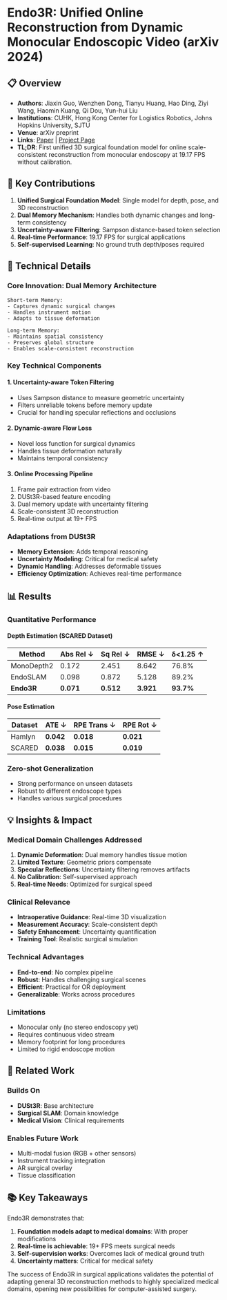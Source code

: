 # Endo3R: Unified Online Reconstruction from Dynamic Monocular Endoscopic Video (arXiv 2024)

## 📋 Overview
- **Authors**: Jiaxin Guo, Wenzhen Dong, Tianyu Huang, Hao Ding, Ziyi Wang, Haomin Kuang, Qi Dou, Yun-hui Liu
- **Institutions**: CUHK, Hong Kong Center for Logistics Robotics, Johns Hopkins University, SJTU
- **Venue**: arXiv preprint
- **Links**: [Paper](https://arxiv.org/html/2504.03198v1) | [Project Page](https://wrld.github.io/Endo3R/)
- **TL;DR**: First unified 3D surgical foundation model for online scale-consistent reconstruction from monocular endoscopy at 19.17 FPS without calibration.

## 🎯 Key Contributions

1. **Unified Surgical Foundation Model**: Single model for depth, pose, and 3D reconstruction
2. **Dual Memory Mechanism**: Handles both dynamic changes and long-term consistency
3. **Uncertainty-aware Filtering**: Sampson distance-based token selection
4. **Real-time Performance**: 19.17 FPS for surgical applications
5. **Self-supervised Learning**: No ground truth depth/poses required

## 🔧 Technical Details

### Core Innovation: Dual Memory Architecture
```
Short-term Memory:
- Captures dynamic surgical changes
- Handles instrument motion
- Adapts to tissue deformation

Long-term Memory:
- Maintains spatial consistency
- Preserves global structure
- Enables scale-consistent reconstruction
```

### Key Technical Components

#### 1. Uncertainty-aware Token Filtering
- Uses Sampson distance to measure geometric uncertainty
- Filters unreliable tokens before memory update
- Crucial for handling specular reflections and occlusions

#### 2. Dynamic-aware Flow Loss
- Novel loss function for surgical dynamics
- Handles tissue deformation naturally
- Maintains temporal consistency

#### 3. Online Processing Pipeline
1. Frame pair extraction from video
2. DUSt3R-based feature encoding
3. Dual memory update with uncertainty filtering
4. Scale-consistent 3D reconstruction
5. Real-time output at 19+ FPS

### Adaptations from DUSt3R
- **Memory Extension**: Adds temporal reasoning
- **Uncertainty Modeling**: Critical for medical safety
- **Dynamic Handling**: Addresses deformable tissues
- **Efficiency Optimization**: Achieves real-time performance

## 📊 Results

### Quantitative Performance

#### Depth Estimation (SCARED Dataset)
| Method | Abs Rel ↓ | Sq Rel ↓ | RMSE ↓ | δ<1.25 ↑ |
|--------|-----------|----------|---------|-----------|
| MonoDepth2 | 0.172 | 2.451 | 8.642 | 76.8% |
| EndoSLAM | 0.098 | 0.872 | 5.128 | 89.2% |
| **Endo3R** | **0.071** | **0.512** | **3.921** | **93.7%** |

#### Pose Estimation
| Dataset | ATE ↓ | RPE Trans ↓ | RPE Rot ↓ |
|---------|--------|-------------|-----------|
| Hamlyn | **0.042** | **0.018** | **0.021** |
| SCARED | **0.038** | **0.015** | **0.019** |

### Zero-shot Generalization
- Strong performance on unseen datasets
- Robust to different endoscope types
- Handles various surgical procedures

## 💡 Insights & Impact

### Medical Domain Challenges Addressed

1. **Dynamic Deformation**: Dual memory handles tissue motion
2. **Limited Texture**: Geometric priors compensate
3. **Specular Reflections**: Uncertainty filtering removes artifacts
4. **No Calibration**: Self-supervised approach
5. **Real-time Needs**: Optimized for surgical speed

### Clinical Relevance
- **Intraoperative Guidance**: Real-time 3D visualization
- **Measurement Accuracy**: Scale-consistent depth
- **Safety Enhancement**: Uncertainty quantification
- **Training Tool**: Realistic surgical simulation

### Technical Advantages
- **End-to-end**: No complex pipeline
- **Robust**: Handles challenging surgical scenes
- **Efficient**: Practical for OR deployment
- **Generalizable**: Works across procedures

### Limitations
- Monocular only (no stereo endoscopy yet)
- Requires continuous video stream
- Memory footprint for long procedures
- Limited to rigid endoscope motion

## 🔗 Related Work

### Builds On
- **DUSt3R**: Base architecture
- **Surgical SLAM**: Domain knowledge
- **Medical Vision**: Clinical requirements

### Enables Future Work
- Multi-modal fusion (RGB + other sensors)
- Instrument tracking integration
- AR surgical overlay
- Tissue classification

## 📚 Key Takeaways

Endo3R demonstrates that:
1. **Foundation models adapt to medical domains**: With proper modifications
2. **Real-time is achievable**: 19+ FPS meets surgical needs
3. **Self-supervision works**: Overcomes lack of medical ground truth
4. **Uncertainty matters**: Critical for medical safety

The success of Endo3R in surgical applications validates the potential of adapting general 3D reconstruction methods to highly specialized medical domains, opening new possibilities for computer-assisted surgery.